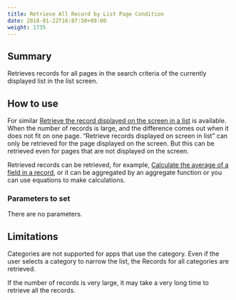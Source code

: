 ```yaml
---
title: Retrieve All Record by List Page Condition
date: 2018-01-22T16:07:50+09:00
weight: 1735
---
```

## Summary

Retrieves records for all pages in the search criteria of the currently displayed list in the list screen.

## How to use

For similar [Retrieve the record displayed on the screen in a list](../displayed_records) is available. When the number of records is large, and the difference comes out when it does not fit on one page.
“Retrieve records displayed on screen in list” can only be retrieved for the page displayed on the screen. But this can be retrieved even for pages that are not displayed on the screen.

Retrieved records can be retrieved, for example, [Calculate the average of a field in a record](../../aggregate/calc_records_average), or it can be aggregated by an aggregate function or you can use equations to make calculations.

### Parameters to set

There are no parameters.

## Limitations

Categories are not supported for apps that use the category. Even if the user selects a category to narrow the list, the Records for all categories are retrieved.

If the number of records is very large, it may take a very long time to retrieve all the records.

